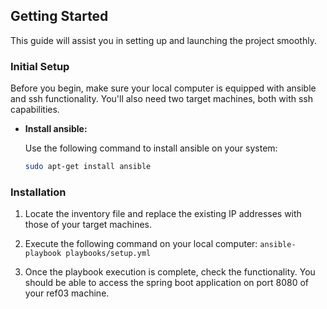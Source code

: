 ## Getting Started

This guide will assist you in setting up and launching the project smoothly.

### Initial Setup

Before you begin, make sure your local computer is equipped with ansible and ssh functionality. You'll also need two target machines, both with ssh capabilities.

* **Install ansible:**

  Use the following command to install ansible on your system:

  ```sh
  sudo apt-get install ansible
  ```

### Installation
1. Locate the inventory file and replace the existing IP addresses with those of your target machines.

2. Execute the following command on your local computer: ```ansible-playbook playbooks/setup.yml```

3. Once the playbook execution is complete, check the functionality. You should be able to access the spring boot application on port 8080 of your ref03 machine.